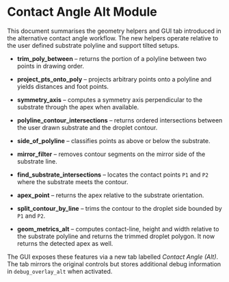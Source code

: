 # Contact Angle Alt Module

This document summarises the geometry helpers and GUI tab introduced in the
alternative contact angle workflow. The new helpers operate relative to the
user defined substrate polyline and support tilted setups.

* **trim_poly_between** – returns the portion of a polyline between two points
  in drawing order.
* **project_pts_onto_poly** – projects arbitrary points onto a polyline and
  yields distances and foot points.
* **symmetry_axis** – computes a symmetry axis perpendicular to the substrate
  through the apex when available.

* **polyline_contour_intersections** – returns ordered intersections between the
  user drawn substrate and the droplet contour.
* **side_of_polyline** – classifies points as above or below the substrate.
* **mirror_filter** – removes contour segments on the mirror side of the
  substrate line.
* **find_substrate_intersections** – locates the contact points ``P1`` and
  ``P2`` where the substrate meets the contour.
* **apex_point** – returns the apex relative to the substrate orientation.
* **split_contour_by_line** – trims the contour to the droplet side bounded by
  ``P1`` and ``P2``.
* **geom_metrics_alt** – computes contact-line, height and width relative to the
  substrate polyline and returns the trimmed droplet polygon. It now returns the
  detected apex as well.

The GUI exposes these features via a new tab labelled *Contact Angle (Alt)*.
The tab mirrors the original controls but stores additional debug information in
`debug_overlay_alt` when activated.

